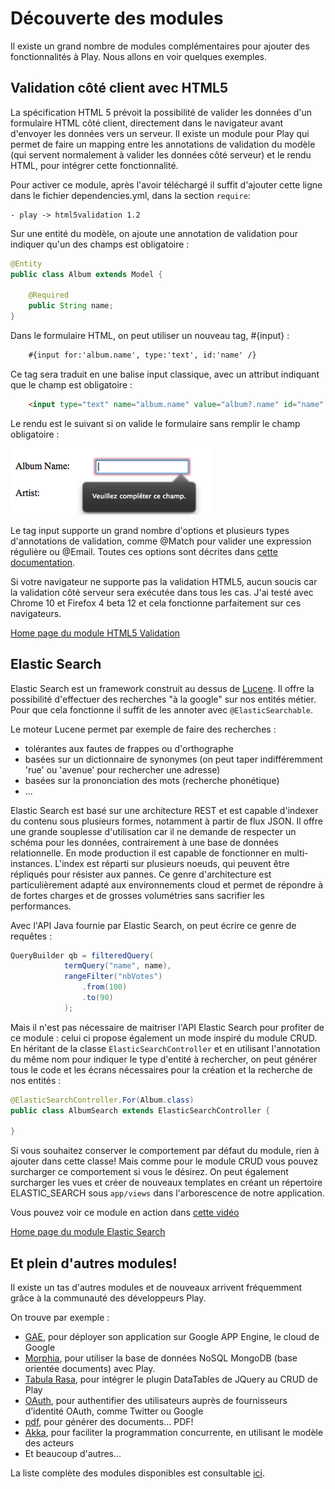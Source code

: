 # Découverte des modules

Il existe un grand nombre de modules complémentaires pour ajouter des fonctionnalités à Play. Nous allons en voir quelques exemples.

## Validation côté client avec HTML5

La spécification HTML 5 prévoit la possibilité de valider les données d'un formulaire HTML côté client, directement dans le navigateur avant d'envoyer les données vers un serveur.
Il existe un module pour Play qui permet de faire un mapping entre les annotations de validation du modèle (qui servent normalement à valider les données côté serveur) et le rendu HTML, pour intégrer cette fonctionnalité.

Pour activer ce module, après l'avoir téléchargé il suffit d'ajouter cette ligne dans le fichier dependencies.yml, dans la section `require`:

    - play -> html5validation 1.2


Sur une entité du modèle, on ajoute une annotation de validation pour indiquer qu'un des champs est obligatoire : 

~~~ java
@Entity
public class Album extends Model {

    @Required
    public String name;
}
~~~  

Dans le formulaire HTML, on peut utiliser un nouveau tag, #{input} : 

~~~ html
	#{input for:'album.name', type:'text', id:'name' /}  
~~~

Ce tag sera traduit en une balise input classique, avec un attribut indiquant que le champ est obligatoire : 

~~~ html
    <input type="text" name="album.name" value="album?.name" id="name" required="required"/>
~~~

Le rendu est le suivant si on valide le formulaire sans remplir le champ obligatoire : 

![Alt "p03_ch01_01"](https://github.com/3monkeys/play.rules/raw/master/rsrc/p03_ch01_01.png)

Le tag input supporte un grand nombre d'options et plusieurs types d'annotations de validation, comme @Match pour valider une expression régulière ou @Email. Toutes ces options sont décrites dans [cette documentation](http://www.playframework.org/modules/html5validation-1.0/home).

Si votre navigateur ne supporte pas la validation HTML5, aucun soucis car la validation côté serveur sera exécutée dans tous les cas. J'ai testé avec Chrome 10 et Firefox 4 beta 12 et cela fonctionne parfaitement sur ces navigateurs.

[Home page du module HTML5 Validation](http://www.playframework.org/modules/html5validation)

## Elastic Search

Elastic Search est un framework construit au dessus de [Lucene](http://lucene.apache.org/java/docs/index.html).
Il offre la possibilité d'effectuer des recherches "à la google" sur nos entités métier. Pour que cela fonctionne il suffit de les annoter avec `@ElasticSearchable`.

Le moteur Lucene permet par exemple de faire des recherches :

- tolérantes aux fautes de frappes ou d'orthographe
- basées sur un dictionnaire de synonymes (on peut taper indifféremment 'rue' ou 'avenue' pour rechercher une adresse)
- basées sur la prononciation des mots (recherche phonétique)
- ...

Elastic Search est basé sur une architecture REST et est capable d'indexer du contenu sous plusieurs formes, notamment à partir de flux JSON. Il offre une grande souplesse d'utilisation car il ne demande de respecter un schéma pour les données, contrairement à une base de données relationnelle. En mode production il est capable de fonctionner en multi-instances. L'index est réparti sur plusieurs noeuds, qui peuvent être répliqués pour résister aux pannes. Ce genre d'architecture est particulièrement adapté aux environnements cloud et permet de répondre à de fortes charges et de grosses volumétries sans sacrifier les performances.

Avec l'API Java fournie par Elastic Search, on peut écrire ce genre de requêtes :

~~~ java
QueryBuilder qb = filteredQuery(
            termQuery("name", name),
            rangeFilter("nbVotes")
                .from(100)
                .to(90)
            );
~~~	

Mais il n'est pas nécessaire de maitriser l'API Elastic Search pour profiter de ce module : celui ci propose également un mode inspiré du module CRUD. En héritant de la classe `ElasticSearchController` et en utilisant l'annotation du même nom pour indiquer le type d'entité à rechercher, on peut générer tous le code et les écrans nécessaires pour la création et la recherche de nos entités :

~~~ java
@ElasticSearchController.For(Album.class)
public class AlbumSearch extends ElasticSearchController {

}
~~~

Si vous souhaitez conserver le comportement par défaut du module, rien à ajouter dans cette classe! Mais comme pour le module CRUD vous pouvez surcharger ce comportement si vous le désirez.
On peut également surcharger les vues et créer de nouveaux templates en créant un répertoire ELASTIC_SEARCH sous `app/views` dans l'arborescence de notre application.

Vous pouvez voir ce module en action dans [cette vidéo](http://www.youtube.com/watch?v=pHpvNKO1mTE&feature=player_detailpage)

[Home page du module Elastic Search](http://www.playframework.org/modules/elasticsearch-0.0.3/home)
  
## Et plein d'autres modules!

Il existe un tas d'autres modules et de nouveaux arrivent fréquemment grâce à la communauté des développeurs Play.

On trouve par exemple :

- [GAE](http://www.playframework.org/modules/gae), pour déployer son application sur Google APP Engine, le cloud de Google
- [Morphia](http://www.playframework.org/modules/morphia), pour utiliser la base de données NoSQL MongoDB (base orientée documents) avec Play.
- [Tabula Rasa](http://www.playframework.org/modules/tabularasa-0.2/home), pour intégrer le plugin DataTables de JQuery au CRUD de Play
- [OAuth](http://www.playframework.org/modules/oauth), pour authentifier des utilisateurs auprès de fournisseurs d’identité OAuth, comme Twitter ou Google
- [pdf](http://www.playframework.org/modules/pdf), pour générer des documents... PDF!
- [Akka](http://www.playframework.org/modules/akka), pour faciliter la programmation concurrente, en utilisant le modèle des acteurs
- Et beaucoup d'autres... 

La liste complète des modules disponibles est consultable [ici](http://www.playframework.org/modules).